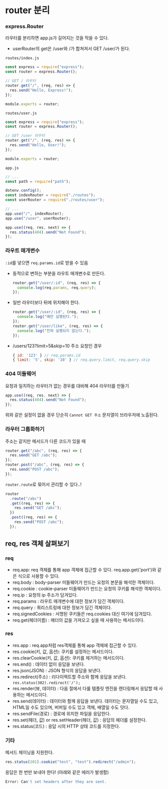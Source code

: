 ﻿# router 분리

### express.Router

라우터를 분리하면 app.js가 길어지는 것을 막을 수 있다.

- userRouter의 get은 /user와 /가 합쳐져서 GET /user/가 된다.

`routes/index.js`

```jsx
const express = require("express");
const router = express.Router();

// GET / 라우터
router.get("/", (req, res) => {
  res.send("Hello, Express!");
});

module.exports = router;
```

`routes/user.js`

```jsx
const express = require("express");
const router = express.Router();

// GET /user 라우터
router.get("/", (req, res) => {
  res.send("Hello, User!");
});

module.exports = router;
```

`app.js`

```jsx
// ...
const path = require("path");

dotenv.config();
const indexRouter = require("./routes");
const userRouter = require("./routes/user");

// ...
app.use("/", indexRouter);
app.use("/user", userRouter);

app.use((req, res, next) => {
  res.status(404).send("Not Found");
});
```

### 라우트 매개변수

`:id`를 넣으면 `req.params.id`로 받을 수 있음

- 동적으로 변하는 부분을 라우트 매개변수로 만든다.

  ```jsx
  router.get("/user/:id", (req, res) => {
    console.log(req.params, req.query);
  });
  ```

- 일반 라우터보다 뒤에 위치해야 한다.

  ```jsx
  router.get("/user/:id", (req, res) => {
    console.log("얘만 실행된다.");
  });
  router.get("/user/like", (req, res) => {
    console.log("전혀 실행되지 않는다.");
  });
  ```

- /users/123?limit=5&skip=10 주소 요청인 경우

  ```jsx
  { id: '123' } // req.params.id
  { limit: '5', skip: '10' } // req.query.limit, req.query.skip
  ```

### 404 미들웨어

요청과 일치하는 라우터가 없는 경우를 대비해 404 라우터를 만들기

```jsx
app.use((req, res, next) => {
  res.status(404).send("Not Found");
});
```

위와 같은 설정이 없을 경우 단순히 `Cannot GET 주소` 문자열이 브라우저에 노출된다.

### 라우터 그룹화하기

주소는 같지만 메서드가 다른 코드가 있을 때

```jsx
router.get("/abc", (req, res) => {
  res.send("GET /abc");
});
router.post("/abc", (req, res) => {
  res.send("POST /abc");
});
```

`router.route`로 묶어서 관리할 수 있다..!

```jsx
router
  .route("/abc")
  .get((req, res) => {
    res.send("GET /abc");
  })
  .post((req, res) => {
    res.send("POST /abc");
  });
```

## req, res 객체 살펴보기

### req

- req.app: req 객체를 통해 app 객체에 접근할 수 있다. req.app.get('port')와 같은 식으로 사용할 수 있다.
- req.body : body-parser 미들웨어가 만드는 요청의 본문을 해석한 객체이다.
- req.cookie : cookie-parser 미들웨어가 만드는 요청의 쿠키를 해석한 객체이다.
- req.ip : 요청의 ip 주소가 담겨있다.
- req.params : 라우트 매개변수에 대한 정보가 담긴 객체이다.
- req.query : 쿼리스트링에 대한 정보가 담긴 객체이다.
- req.signedCookies : 서명된 쿠키들은 req.cookies 대신 여기에 담겨있다.
- req.get(헤더이름) : 헤더의 값을 가져오고 싶을 때 사용하는 메서드이다.

### res

- res.app : req.app처럼 res객체를 통해 app 객체에 접근할 수 있다.
- res.cookie(키, 값, 옵션): 쿠키를 설정하는 메서드이다.
- res.clearCookie(키, 값, 옵션): 쿠키를 제거하는 메서드이다.
- res.end() : 데이터 없이 응답을 보낸다.
- res.json(JSON) : JSON 형식의 응답을 보낸다.
- res.redirect(주소) : 리다이렉트할 주소와 함께 응답을 보낸다. `res.status(302).redirect('/');`
- res.render(뷰, 데이터) : 다음 절에서 다룰 템플릿 엔진을 렌더링해서 응답할 때 사용하는 메서드이다.
- res.send(데이터) : 데이터와 함께 응답을 보낸다. 데이터는 문자열일 수도 있고, HTML일 수도 있으며, 버퍼일 수도 있고 객체, 배열일 수도 잇다.
- res.sendFile(경로) : 경로에 위치한 파일을 응답한다.
- res.set(헤더, 값) or res.setHeader(헤더, 값) : 응답의 헤더를 설정한다.
- res.status(코드) : 응답 시의 HTTP 상태 코드를 지정한다.

### 기타

메서드 체이닝을 지원한다.

```jsx
res.status(201).cookie("test", "test").redirect("/admin");
```

응답은 한 번만 보내야 한다! (아래와 같은 에러가 발생함)

```bash
Error: Can't set headers after they are sent.
```
